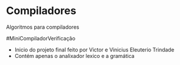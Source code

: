 # Compiladores
Algoritmos para compiladores

#MiniCompiladorVerificação
- Inicio do projeto final feito por Victor e Vinicius Eleuterio Trindade
- Contém apenas o analixador lexico e a gramática
